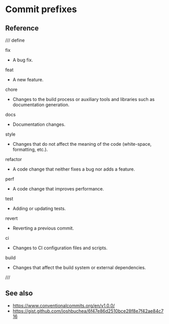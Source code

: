 # Commit prefixes

## Reference

/// define

fix

- A bug fix.

feat

- A new feature.

chore

- Changes to the build process or auxiliary tools and libraries such as documentation generation.

docs

- Documentation changes.

style

- Changes that do not affect the meaning of the code (white-space, formatting, etc.).

refactor

- A code change that neither fixes a bug nor adds a feature.

perf

- A code change that improves performance.

test

- Adding or updating tests.

revert

- Reverting a previous commit.

ci

- Changes to CI configuration files and scripts.

build

- Changes that affect the build system or external dependencies.

///

## See also

* https://www.conventionalcommits.org/en/v1.0.0/
* https://gist.github.com/joshbuchea/6f47e86d2510bce28f8e7f42ae84c716